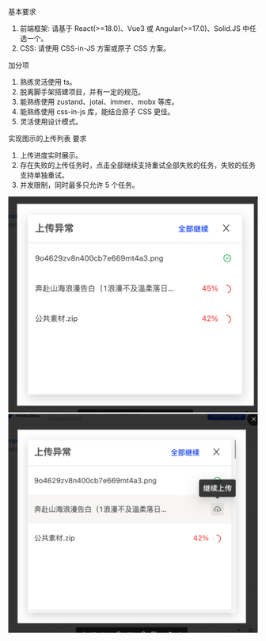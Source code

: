基本要求

1. 前端框架: 请基于 React(>=18.0)、Vue3 或 Angular(>=17.0)、Solid.JS 中任选一个。
2. CSS: 请使用 CSS-in-JS 方案或原子 CSS 方案。

加分项

1. 熟练灵活使用 ts。
2. 脱离脚手架搭建项目，并有一定的规范。
3. 能熟练使用 zustand、jotai、immer、mobx 等库。
4. 能熟练使用 css-in-js 库，能结合原子 CSS 更佳。
5. 灵活使用设计模式。

实现图示的上传列表
要求

1. 上传进度实时展示。
2. 存在失败的上传任务时，点击全部继续支持重试全部失败的任务，失败的任务支持单独重试。
3. 并发限制，同时最多只允许 5 个任务。

![alt text](image.png)
![alt text](image-1.png)
